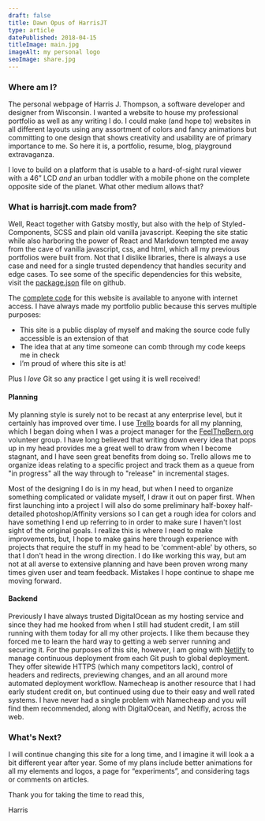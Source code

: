 ```yaml
---
draft: false
title: Dawn Opus of HarrisJT
type: article
datePublished: 2018-04-15
titleImage: main.jpg
imageAlt: my personal logo
seoImage: share.jpg
---
```


### Where am I?

The personal webpage of Harris J. Thompson, a software developer and designer from Wisconsin. I wanted a website to house my professional portfolio as well as any writing I do. I could make (and hope to) websites in all different layouts using any assortment of colors and fancy animations but committing to one design that shows creativity and usability are of primary importance to me. So here it is, a portfolio, resume, blog, playground extravaganza.

I love to build on a platform that is usable to a hard-of-sight rural viewer with a 46” LCD _and_ an urban toddler with a mobile phone on the complete opposite side of the planet. What other medium allows that?

### What is harrisjt.com made from?

Well, React together with Gatsby mostly, but also with the help of Styled-Components, SCSS and plain old vanilla javascript. Keeping the site static while also harboring the power of React and Markdown tempted me away from the cave of vanilla javascript, css, and html, which all my previous portfolios were built from. Not that I dislike libraries, there is always a use case and need for a single trusted dependency that handles security and edge cases. To see some of the specific dependencies for this website, visit the [package.json](https://github.com/harrisjt/harrisjt.com) file on github.

The [complete code](https://github.com/harrisjt/harrisjt.com) for this website is available to anyone with internet access. I have always made my portfolio public because this serves multiple purposes:

* This site is a public display of myself and making the source code fully accessible is an extension of that
* The idea that at any time someone can comb through my code keeps me in check
* I’m proud of where this site is at!

Plus I _love_ Git so any practice I get using it is well received!

#### Planning

My planning style is surely not to be recast at any enterprise level, but it certainly has improved over time. I use [Trello](https://trello.com) boards for all my planning, which I began doing when I was a project manager for the [FeelTheBern.org](https://FeelTheBern.org) volunteer group. I have long believed that writing down every idea that pops up in my head provides me a great well to draw from when I become stagnant, and I have seen great benefits from doing so. Trello allows me to organize ideas relating to a specific project and track them as a queue from "in progress" all the way through to "release" in incremental stages.

Most of the designing I do is in my head, but when I need to organize something complicated or validate myself, I draw it out on paper first. When first launching into a project I will also do some preliminary half-boxey half-detailed photoshop/Affinity versions so I can get a rough idea for colors and have something I end up referring to in order to make sure I haven't lost sight of the original goals. I realize this is where I need to make improvements, but, I hope to make gains here through experience with projects that require the stuff in my head to be 'comment-able' by others, so that I don't head in the wrong direction. I do like working this way, but am not at all averse to extensive planning and have been proven wrong many times given user and team feedback. Mistakes I hope continue to shape me moving forward.

#### Backend

Previously I have always trusted DigitalOcean as my hosting service and since they had me hooked from when I still had student credit, I am still running with them today for all my other projects. I like them because they forced me to learn the hard way to getting a web server running and securing it. For the purposes of this site, however, I am going with [Netlify](https://www.netlify.com/) to manage continuous deployment from each Git push to global deployment. They offer sitewide HTTPS (which many competitors lack), control of headers and redirects, previewing changes, and an all around more automated deployment workflow. Namecheap is another resource that I had early student credit on, but continued using due to their easy and well rated systems. I have never had a single problem with Namecheap and you will find them recommended, along with DigitalOcean, and Netifly, across the web.

### What's Next?

I will continue changing this site for a long time, and I imagine it will look a a bit different year after year. Some of my plans include better animations for all my elements and logos, a page for “experiments”, and considering tags or comments on articles.

Thank you for taking the time to read this,

Harris
